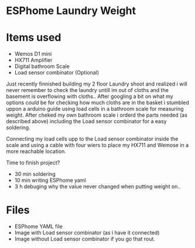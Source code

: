# ESPhome Laundry Weight

# Items used
* Wemos D1 mini
* HX711 Amplifier
* Digital bathroom Scale
* Load sensor combinator (Optional)

Just recently finnished building my 2 floor Laundry shoot and realized i will never remember to check the laundry untill im out of cloths and the basement is overflowing with cloths..
After googling a bit on what my options could be for checking how much cloths are in the basket i stumbled uppon a arduino guide using load cells in a bathroom scale for measuring weight.
After cheked my own bathroom scale i orderd the parts needed (as described above) including the Load sensor combinator for a easy soldering.

Connecting my load cells upp to the Load sensor combinator inside the scale and using a cable with four wiers to place my HX711 and Wemose in a more reachable location.


Time to finish project?
- 30 min soldering
- 10 min writing ESPhome yaml
- 3 h debuging why the value never changed when putting weight on..

# Files
* ESPhome YAML file
* Image with Load sensor combinator (as i have it connected)
* Image without Load sensor combinator if you go that rout.

